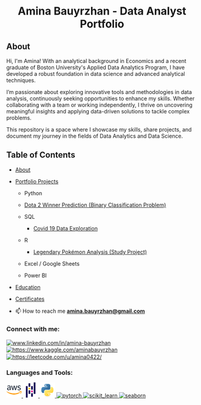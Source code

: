 <h1 align="center">Amina Bauyrzhan - Data Analyst Portfolio</h1>

## About

Hi, I'm Amina! With an analytical background in Economics and a recent graduate of Boston University's Applied Data Analytics Program, I have developed a robust foundation in data science and advanced analytical techniques.

I’m passionate about exploring innovative tools and methodologies in data analysis, continuously seeking opportunities to enhance my skills. Whether collaborating with a team or working independently, I thrive on uncovering meaningful insights and applying data-driven solutions to tackle complex problems.

This repository is a space where I showcase my skills, share projects, and document my journey in the fields of Data Analytics and Data Science.

## Table of Contents

- [About](https://github.com/amina042297/Data-Analysis-Portfolio/blob/main/README.md#about)
- [Portfolio Projects](https://github.com/amina042297/Data-Analysis-Portfolio/blob/main/README.md#portfolio-projects)
  - Python
 
  - [Dota 2 Winner Prediction (Binary Classification Problem)](https://github.com/amina042297/amina042297/blob/main/Dota%202%20Winner%20Prediction%20(Binary%20Classification%20Problem).ipynb) 
  - SQL
    - [Covid 19 Data Exploration](https://github.com/amina042297/Data-Analysis-Portfolio#covid-19-data-exploration)
  - R
    - [Legendary Pokémon Analysis (Study Project)](https://github.com/amina042297/Data-Analysis-Portfolio#legendary-pok%C3%A9mon-analysis)
  - Excel / Google Sheets
  - Power BI
 
- [Education](https://github.com/amina042297/Data-Analysis-Portfolio/blob/main/README.md#education)  
- [Certificates](https://github.com/amina042297/Data-Analysis-Portfolio/blob/main/README.md#certificates)


- 📫 How to reach me **amina.bauyrzhan@gmail.com**

<h3 align="left">Connect with me:</h3>
<p align="left">
<a href="https://linkedin.com/in/www.linkedin.com/in/amina-bauyrzhan" target="blank"><img align="center" src="https://raw.githubusercontent.com/rahuldkjain/github-profile-readme-generator/master/src/images/icons/Social/linked-in-alt.svg" alt="www.linkedin.com/in/amina-bauyrzhan" height="30" width="40" /></a>
<a href="https://kaggle.com/https://www.kaggle.com/aminabauyrzhan" target="blank"><img align="center" src="https://raw.githubusercontent.com/rahuldkjain/github-profile-readme-generator/master/src/images/icons/Social/kaggle.svg" alt="https://www.kaggle.com/aminabauyrzhan" height="30" width="40" /></a>
<a href="https://www.leetcode.com/https://leetcode.com/u/amina0422/" target="blank"><img align="center" src="https://raw.githubusercontent.com/rahuldkjain/github-profile-readme-generator/master/src/images/icons/Social/leet-code.svg" alt="https://leetcode.com/u/amina0422/" height="30" width="40" /></a>
</p>

<h3 align="left">Languages and Tools:</h3>
<p align="left"> <a href="https://aws.amazon.com" target="_blank" rel="noreferrer"> <img src="https://raw.githubusercontent.com/devicons/devicon/master/icons/amazonwebservices/amazonwebservices-original-wordmark.svg" alt="aws" width="40" height="40"/> </a> <a href="https://pandas.pydata.org/" target="_blank" rel="noreferrer"> <img src="https://raw.githubusercontent.com/devicons/devicon/2ae2a900d2f041da66e950e4d48052658d850630/icons/pandas/pandas-original.svg" alt="pandas" width="40" height="40"/> </a> <a href="https://www.python.org" target="_blank" rel="noreferrer"> <img src="https://raw.githubusercontent.com/devicons/devicon/master/icons/python/python-original.svg" alt="python" width="40" height="40"/> </a> <a href="https://pytorch.org/" target="_blank" rel="noreferrer"> <img src="https://www.vectorlogo.zone/logos/pytorch/pytorch-icon.svg" alt="pytorch" width="40" height="40"/> </a> <a href="https://scikit-learn.org/" target="_blank" rel="noreferrer"> <img src="https://upload.wikimedia.org/wikipedia/commons/0/05/Scikit_learn_logo_small.svg" alt="scikit_learn" width="40" height="40"/> </a> <a href="https://seaborn.pydata.org/" target="_blank" rel="noreferrer"> <img src="https://seaborn.pydata.org/_images/logo-mark-lightbg.svg" alt="seaborn" width="40" height="40"/> </a> </p>
